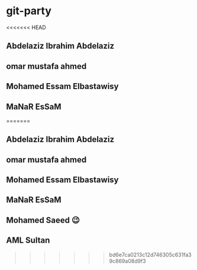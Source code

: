 # git-party

<<<<<<< HEAD
## Abdelaziz Ibrahim Abdelaziz 
## omar mustafa ahmed
## Mohamed Essam Elbastawisy
## MaNaR EsSaM 
=======
## Abdelaziz Ibrahim Abdelaziz

## omar mustafa ahmed

## Mohamed Essam Elbastawisy

## MaNaR EsSaM

## Mohamed Saeed 😉

## AML Sultan
>>>>>>> bd6e7ca0213c12d746305c631fa39c869a08d9f3
